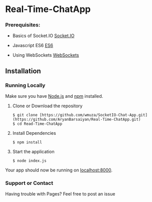 ﻿# Real-Time-ChatApp
### Prerequisites: ###
  
  * Basics of Socket.IO [Socket.IO](https://socket.io/)

  * Javascript ES6 [ES6](https://www.udacity.com/course/es6-javascript-improved--ud356)
   
  * Using WebSockets [WebSockets](https://developer.mozilla.org/en-US/docs/Web/API/WebSockets_API/Writing_WebSocket_client_applications)

## Installation<a name="installation"></a>
### Running Locally
Make sure you have [Node.js](https://nodejs.org/) and [npm](https://www.npmjs.com/) installed.

1. Clone or Download the repository

	```
	$ git clone [https://github.com/wmuza/SocketIO-Chat-App.git](https://github.com/AryanBarsaiyan/Real-Time-ChatApp.git)
	$ cd Read-Time-ChatApp
	```
2. Install Dependencies

	```
	$ npm install
	```
3. Start the application

	```
	$ node index.js
	```
Your app should now be running on [localhost:8000](http://localhost:8000/).

  
### Support or Contact ###

Having trouble with Pages? Feel free to post an issue
